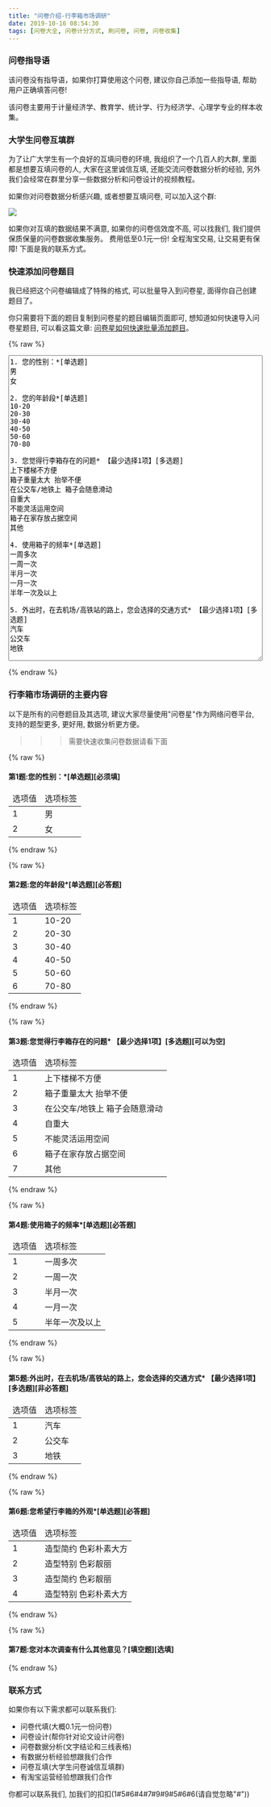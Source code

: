 ```yaml
---
title: "问卷介绍-行李箱市场调研"
date: 2019-10-16 08:54:30
tags: [问卷大全, 问卷计分方式, 刷问卷, 问卷, 问卷收集]
---
```


### 问卷指导语

该问卷没有指导语，如果你打算使用这个问卷, 建议你自己添加一些指导语, 帮助用户正确填答问卷!

该问卷主要用于计量经济学、教育学、统计学、行为经济学、心理学专业的样本收集。

<!-- more -->


### 大学生问卷互填群

为了让广大学生有一个良好的互填问卷的环境, 我组织了一个几百人的大群, 里面都是想要互填问卷的人, 大家在这里诚信互填, 
还能交流问卷数据分析的经验, 另外我们会经常在群里分享一些数据分析和问卷设计的视频教程。

如果你对问卷数据分析感兴趣, 或者想要互填问卷, 可以加入这个群:

<img src="/images/问卷互填群二维码.png">

如果你对互填的数据结果不满意, 如果你的问卷信效度不高, 可以找我们, 我们提供保质保量的问卷数据收集服务。 
费用低至0.1元一份! 全程淘宝交易, 让交易更有保障! 下面是我的联系方式。



### 快速添加问卷题目

我已经把这个问卷编辑成了特殊的格式, 可以批量导入到问卷星, 面得你自己创建题目了。

你只需要将下面的题目复制到问卷星的题目编辑页面即可, 想知道如何快速导入问卷星题目, 可以看这篇文章: [问卷星如何快速批量添加题目](https://mlln.cn/2019/06/01/%E9%97%AE%E5%8D%B7%E6%98%9F%E5%A6%82%E4%BD%95%E5%BF%AB%E9%80%9F%E6%B7%BB%E5%8A%A0%E6%89%B9%E9%87%8F%E9%A2%98%E7%9B%AE/index.html)。

{% raw %}
<textarea rows="40" style="width: 100%;">1. 您的性别：*[单选题]
男
女

2. 您的年龄段*[单选题]
10-20
20-30
30-40
40-50
50-60
70-80

3. 您觉得行李箱存在的问题* 【最少选择1项】[多选题]
上下楼梯不方便
箱子重量太大 抬举不便
在公交车/地铁上 箱子会随意滑动
自重大
不能灵活运用空间
箱子在家存放占据空间
其他

4. 使用箱子的频率*[单选题]
一周多次
一周一次
半月一次
一月一次
半年一次及以上

5. 外出时，在去机场/高铁站的路上，您会选择的交通方式* 【最少选择1项】[多选题]
汽车
公交车
地铁

6. 您希望行李箱的外观*[单选题]
造型简约 色彩朴素大方
造型特别 色彩靓丽
造型简约 色彩靓丽
造型特别 色彩朴素大方

7. 您对本次调查有什么其他意见？[填空题]
</textarea>
{% endraw %}

### 行李箱市场调研的主要内容

以下是所有的问卷题目及其选项, 建议大家尽量使用"问卷星"作为网络问卷平台, 支持的题型更多, 更好用, 数据分析更方便。

>>> 需要快速收集问卷数据请看下面


{% raw %}
<div class="qitem">
<h4>第1题:您的性别：*[单选题][必须填]</h4>

<table class="table">
<thead>
<tr><td>选项值</td><td>选项标签</td></tr>
</thead>
<tbody>
<tr><td>1</td><td>男</td></tr>
<tr><td>2</td><td>女</td></tr>
</tbody>
</table>

</div>
{% endraw %}


{% raw %}
<div class="qitem">
<h4>第2题:您的年龄段*[单选题][必答题]</h4>

<table class="table">
<thead>
<tr><td>选项值</td><td>选项标签</td></tr>
</thead>
<tbody>
<tr><td>1</td><td>10-20</td></tr>
<tr><td>2</td><td>20-30</td></tr>
<tr><td>3</td><td>30-40</td></tr>
<tr><td>4</td><td>40-50</td></tr>
<tr><td>5</td><td>50-60</td></tr>
<tr><td>6</td><td>70-80</td></tr>
</tbody>
</table>

</div>
{% endraw %}


{% raw %}
<div class="qitem">
<h4>第3题:您觉得行李箱存在的问题* 【最少选择1项】[多选题][可以为空]</h4>

<table class="table">
<thead>
<tr><td>选项值</td><td>选项标签</td></tr>
</thead>
<tbody>
<tr><td>1</td><td>上下楼梯不方便</td></tr>
<tr><td>2</td><td>箱子重量太大 抬举不便</td></tr>
<tr><td>3</td><td>在公交车/地铁上 箱子会随意滑动</td></tr>
<tr><td>4</td><td>自重大</td></tr>
<tr><td>5</td><td>不能灵活运用空间</td></tr>
<tr><td>6</td><td>箱子在家存放占据空间</td></tr>
<tr><td>7</td><td>其他</td></tr>
</tbody>
</table>

</div>
{% endraw %}


{% raw %}
<div class="qitem">
<h4>第4题:使用箱子的频率*[单选题][必答题]</h4>

<table class="table">
<thead>
<tr><td>选项值</td><td>选项标签</td></tr>
</thead>
<tbody>
<tr><td>1</td><td>一周多次</td></tr>
<tr><td>2</td><td>一周一次</td></tr>
<tr><td>3</td><td>半月一次</td></tr>
<tr><td>4</td><td>一月一次</td></tr>
<tr><td>5</td><td>半年一次及以上</td></tr>
</tbody>
</table>

</div>
{% endraw %}


{% raw %}
<div class="qitem">
<h4>第5题:外出时，在去机场/高铁站的路上，您会选择的交通方式* 【最少选择1项】[多选题][非必答题]</h4>

<table class="table">
<thead>
<tr><td>选项值</td><td>选项标签</td></tr>
</thead>
<tbody>
<tr><td>1</td><td>汽车</td></tr>
<tr><td>2</td><td>公交车</td></tr>
<tr><td>3</td><td>地铁</td></tr>
</tbody>
</table>

</div>
{% endraw %}


{% raw %}
<div class="qitem">
<h4>第6题:您希望行李箱的外观*[单选题][必答题]</h4>

<table class="table">
<thead>
<tr><td>选项值</td><td>选项标签</td></tr>
</thead>
<tbody>
<tr><td>1</td><td>造型简约 色彩朴素大方</td></tr>
<tr><td>2</td><td>造型特别 色彩靓丽</td></tr>
<tr><td>3</td><td>造型简约 色彩靓丽</td></tr>
<tr><td>4</td><td>造型特别 色彩朴素大方</td></tr>
</tbody>
</table>

</div>
{% endraw %}


{% raw %}
<div class="qitem">
<h4>第7题:您对本次调查有什么其他意见？[填空题][选填]</h4>

</div>
{% endraw %}



<!-- ---
title: 心理教育医学的问卷免费下载
date: 2019-05-23 08:59:15
tags: [问卷星, 问卷网, 问卷下载, 问卷互填, 问卷设计, 问卷模板, 毕业问卷, 问卷数据分析, 问卷代填, ]
--- -->

### 联系方式
 
如果你有以下需求都可以联系我们:

- 问卷代填(大概0.1元一份问卷)
- 问卷设计(帮你针对论文设计问卷)
- 问卷数据分析(文字结论和三线表格)
- 有数据分析经验想跟我们合作
- 问卷互填(大学生问卷诚信互填群)
- 有淘宝运营经验想跟我们合作

你都可以联系我们, 加我们的扣扣(1#5#6#4#7#9#9#5#6#6(请自觉忽略"#"))
